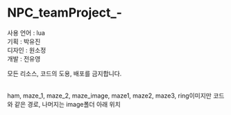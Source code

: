 # NPC_teamProject_-
사용 언어 : lua<br>
기획 : 박유진<br>
디자인 : 원소정<br>
개발 : 전유영<br>

모든 리소스, 코드의 도용, 배포를 금지합니다.<br><Br>
  
  ham, maze_1, maze_2, maze_image, maze1, maze2, maze3, ring이미지만 코드와 같은 경로, 나머지는 image폴더 아래 위치
